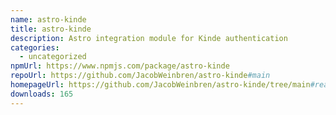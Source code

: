 ```yaml
---
name: astro-kinde
title: astro-kinde
description: Astro integration module for Kinde authentication
categories:
  - uncategorized
npmUrl: https://www.npmjs.com/package/astro-kinde
repoUrl: https://github.com/JacobWeinbren/astro-kinde#main
homepageUrl: https://github.com/JacobWeinbren/astro-kinde/tree/main#readme
downloads: 165
---
```

